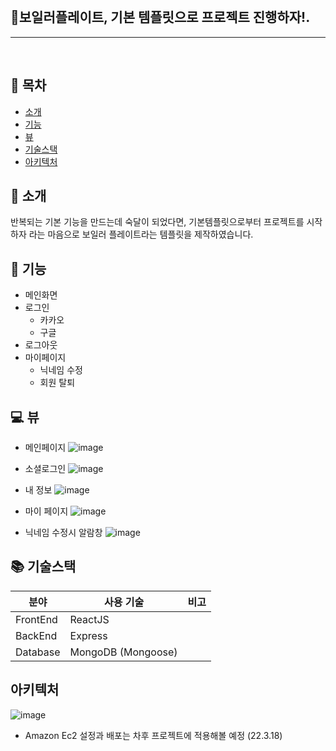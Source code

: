<br/>

## 🔨보일러플레이트, 기본 템플릿으로 프로젝트 진행하자!.

---

<br/>

## 📒 목차

- [소개](#-소개)
- [기능](#-기능)
- [뷰](#-뷰)
- [기술스택](#-기술스택)
- [아키텍처](#-아키텍처)

## 🌻 소개

반복되는 기본 기능을 만드는데 숙달이 되었다면, 기본템플릿으로부터 프로젝트를 시작하자 라는 마음으로 보일러 플레이트라는 템플릿을 제작하였습니다.

## 📲 기능

- 메인화면
- 로그인
  - 카카오
  - 구글
- 로그아웃
- 마이페이지
  - 닉네임 수정
  - 회원 탈퇴

## 💻 뷰

- 메인페이지
  ![image](https://user-images.githubusercontent.com/30334829/158940147-6df3093e-f733-4b62-8605-392a2eb103ac.png)

- 소셜로그인
  ![image](https://user-images.githubusercontent.com/30334829/158997776-cf545d57-1cf7-4b79-802c-78ba30e68b51.png)
  
  
- 내 정보
![image](https://user-images.githubusercontent.com/30334829/158997955-6c3aa433-03fd-4850-add7-f3289d60a01a.png)

- 마이 페이지
  ![image](https://user-images.githubusercontent.com/30334829/158998032-e6020bda-f0f3-49f0-9340-2993e43c7f48.png)
  

- 닉네임 수정시 알람창
  ![image](https://user-images.githubusercontent.com/30334829/158998173-a72d6b71-395c-4856-8d28-4f9891b0ab86.png)

## 📚 기술스택

| 분야     | 사용 기술          | 비고 |
| -------- | ------------------ | ---- |
| FrontEnd | ReactJS            |
| BackEnd  | Express            |
| Database | MongoDB (Mongoose) |

## 아키텍처

![image](https://user-images.githubusercontent.com/30334829/159002321-2639da1d-017b-4d45-8def-ee25ed0f8e9f.png)

- Amazon Ec2 설정과 배포는 차후 프로젝트에 적용해볼 예정 (22.3.18)
